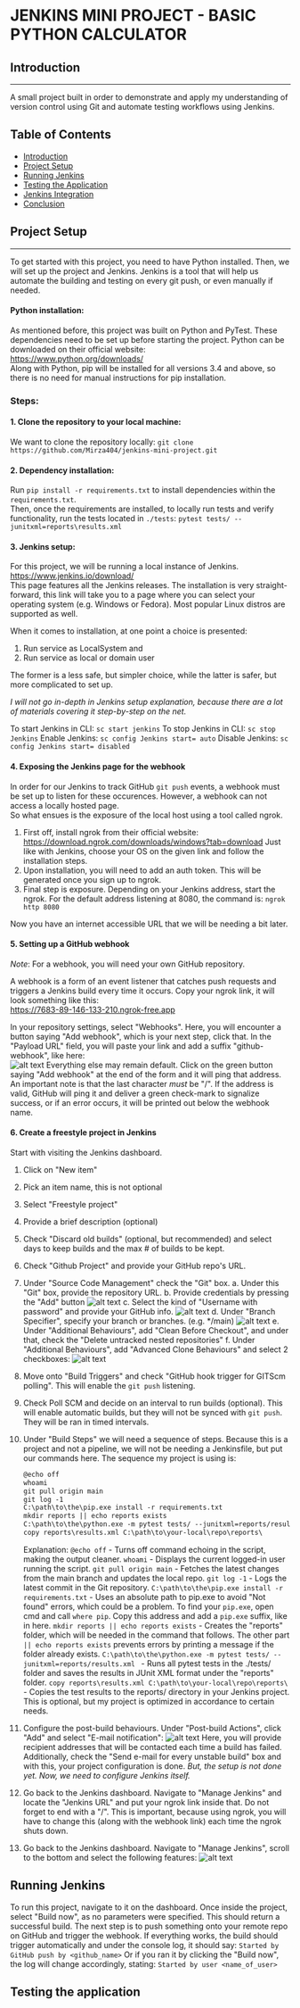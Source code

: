 # JENKINS MINI PROJECT - BASIC PYTHON CALCULATOR

## Introduction 
<hr>
A small project built in order to demonstrate and apply my understanding of version control using Git and automate testing workflows using Jenkins.


## Table of Contents
- [Introduction](#introduction)
- [Project Setup](#project-setup)
- [Running Jenkins](#running-jenkins)
- [Testing the Application](#testing-the-application)
- [Jenkins Integration](#jenkins-integration)
- [Conclusion](#conclusion)


## Project Setup
<hr>
To get started with this project, you need to have Python installed. Then, we will set up the project and Jenkins. Jenkins is a tool that will help us automate the building and testing on every git push, or even manually if needed.

#### Python installation: 
As mentioned before, this project was built on Python and PyTest. These dependencies need to be set up before starting the project. Python can be downloaded on their official website:  
https://www.python.org/downloads/  
Along with Python, pip will be installed for all versions 3.4 and above, so there is no need for manual instructions for pip installation.

### Steps:
#### 1. Clone the repository to your local machine:
We want to clone the repository locally: 
   `git clone https://github.com/Mirza404/jenkins-mini-project.git`

#### 2. Dependency installation:
   Run `pip install -r requirements.txt` to install dependencies within the `requirements.txt`.  
   Then, once the requirements are installed, to locally run tests and verify functionality, run the tests located in `./tests`:
   `pytest tests/ --junitxml=reports\results.xml`

#### 3. Jenkins setup: 
For this project, we will be running a local instance of Jenkins.  
https://www.jenkins.io/download/  
This page features all the Jenkins releases. The installation is very straight-forward, this link will take you to a page where you can select your operating system (e.g. Windows or Fedora). Most popular Linux distros are supported as well.  

When it comes to installation, at one point a choice is presented:  
1. Run service as LocalSystem and
2. Run service as local or domain user

The former is a less safe, but simpler choice, while the latter is safer, but more complicated to set up.

*I will not go in-depth in Jenkins setup explanation, because there are a lot of materials covering it step-by-step on the net.* 

To start Jenkins in CLI: 
`sc start jenkins`
To stop Jenkins in CLI: 
`sc stop Jenkins`
Enable Jenkins: 
`sc config Jenkins start= auto`
Disable Jenkins:
`sc config Jenkins start= disabled`

#### 4. Exposing the Jenkins page for the webhook
In order for our Jenkins to track GitHub `git push` events, a webhook must be set up to listen for these occurences. However, a webhook can not access a locally hosted page.  
So what ensues is the exposure of the local host using a tool called ngrok. 
1. First off, install ngrok from their official website: https://download.ngrok.com/downloads/windows?tab=download
Just like with Jenkins, choose your OS on the given link and follow the installation steps.
2. Upon installation, you will need to add an auth token. This will be generated once you sign up to ngrok.
3. Final step is exposure. Depending on your Jenkins address, start the ngrok. For the default address listening at 8080, the command is:
`ngrok http 8080`

Now you have an internet accessible URL that we will be needing a bit later.

#### 5. Setting up a GitHub webhook
*Note*: For a webhook, you will need your own GitHub repository.

A webhook is a form of an event listener that catches push requests and triggers a Jenkins build every time it occurs.
Copy your ngrok link, it will look something like this:  
https://7683-89-146-133-210.ngrok-free.app

In your repository settings, select "Webhooks". Here, you will encounter a button saying "Add webhook", which is your next step, click that.
In the "Payload URL" field, you will paste your link and add a suffix "github-webhook", like here:  
![alt text](public/image.png)
Everything else may remain default. 
Click on the green button saying "Add webhook" at the end of the form and it will ping that address. An important note is that the last character *must* be "/". 
If the address is valid, GitHub will ping it and deliver a green check-mark to signalize success, or if an error occurs, it will be printed out below the webhook name.

#### 6. Create a freestyle project in Jenkins
Start with visiting the Jenkins dashboard. 
1. Click on "New item"
2. Pick an item name, this is not optional
3. Select "Freestyle project"
4. Provide a brief description (optional)
5. Check "Discard old builds" (optional, but recommended) and select days to keep builds and the max # of builds to be kept.
6. Check "Github Project" and provide your GitHub repo's URL.
7. Under "Source Code Management" check the "Git" box.
    a. Under this "Git" box, provide the repository URL.
    b. Provide credentials by pressing the "Add" button
    ![alt text](public/image-1.png)
    c. Select the kind of "Username with password" and provide your GitHub info.
    ![alt text](public/image-2.png)
    d. Under "Branch Specifier", specify your branch or branches. (e.g. */main)
    ![alt text](public/image-3.png)
    e. Under "Additional Behaviours", add "Clean Before Checkout", and under that, check the "Delete untracked nested repositories"
    f. Under "Additional Behaviours", add "Advanced Clone Behaviours" and select 2 checkboxes: 
    ![alt text](public/image-4.png)
8. Move onto "Build Triggers" and check "GitHub hook trigger for GITScm polling". This will enable the `git push` listening. 
9. Check Poll SCM and decide on an interval to run builds (optional). This will enable automatic builds, but they will not be synced with `git push`. They will be ran in timed intervals.
10. Under "Build Steps" we will need a sequence of steps. Because this is a project and not a pipeline, we will not be needing a Jenkinsfile, but put our commands here. The sequence my project is using is:
    ```markdown
    @echo off
    whoami
    git pull origin main
    git log -1
    C:\path\to\the\pip.exe install -r requirements.txt
    mkdir reports || echo reports exists
    C:\path\to\the\python.exe -m pytest tests/ --junitxml=reports/results.xml
    copy reports\results.xml C:\path\to\your-local\repo\reports\
    ```
    Explanation: 
    `@echo off` - Turns off command echoing in the script, making the output cleaner.
    `whoami` - Displays the current logged-in user running the script.
    `git pull origin main` - Fetches the latest changes from the main branch and updates the local repo.
    `git log -1` - Logs the latest commit in the Git repository.
    `C:\path\to\the\pip.exe install -r requirements.txt` - Uses an absolute path to pip.exe to avoid "Not found" errors, which could be a problem. To find your `pip.exe`, open cmd and call `where pip`. Copy this address and add a `pip.exe` suffix, like in here.
    `mkdir reports || echo reports exists` - Creates the "reports" folder, which will be needed in the command that follows. The other part `|| echo reports exists` prevents errors by printing a message if the folder already exists.
    `C:\path\to\the\python.exe -m pytest tests/ --junitxml=reports/results.xml
` - Runs all pytest tests in the ./tests/ folder and saves the results in JUnit XML format under the "reports" folder.
`copy reports\results.xml C:\path\to\your-local\repo\reports\
` -  Copies the test results to the reports/ directory in your Jenkins project. This is optional, but my project is optimized in accordance to certain needs.

11. Configure the post-build behaviours. Under "Post-build Actions", click "Add" and select "E-mail notification": 
![alt text](public/image-5.png)
Here, you will provide recipient addresses that will be contacted each time a build has failed. Additionally, check the "Send e-mail for every unstable build" box and with this, your project configuration is done.
*But, the setup is not done yet. Now, we need to configure Jenkins itself.*
12. Go back to the Jenkins dashboard. Navigate to "Manage Jenkins" and locate the "Jenkins URL" and put your ngrok link inside that. Do not forget to end with a "/". This is important, because using ngrok, you will have to change this (along with the webhook link) each time the ngrok shuts down.
13. Go back to the Jenkins dashboard. Navigate to "Manage Jenkins", scroll to the bottom and select the following features:
![alt text](public/image-6.png)


## Running Jenkins
To run this project, navigate to it on the dashboard. Once inside the project, select "Build now", as no parameters were specified. This should return a successful build. The next step is to push something onto your remote repo on GitHub and trigger the webhook. If everything works, the build should trigger automatically and under the console log, it should say: 
`Started by GitHub push by <github_name>`
Or if you ran it by clicking the "Build now", the log will change accordingly, stating:
`Started by user <name_of_user>`

## Testing the application
